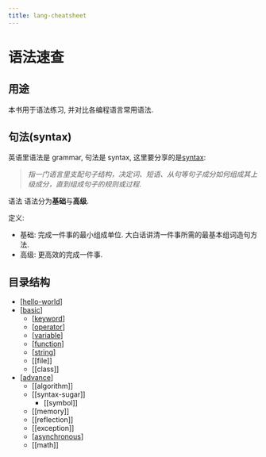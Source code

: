 ```yaml
---
title: lang-cheatsheet
---
```


# 语法速查

## 用途

本书用于语法练习, 并对比各编程语言常用语法.

## 句法(syntax)

英语里语法是 grammar, 句法是 syntax, 这里要分享的是[syntax](https://zh.wikipedia.org/wiki/%E5%8F%A5%E6%B3%95):

> _指一门语言里支配句子结构，决定词、短语、从句等句子成分如何组成其上级成分，直到组成句子的规则或过程_.

语法
语法分为**基础**与**高级**.

定义:

- 基础: 完成一件事的最小组成单位. 大白话讲清一件事所需的最基本组词造句方法.
- 高级: 更高效的完成一件事.

## 目录结构

- [[hello-world]]
- [[basic]]
  - [[keyword]]
  - [[operator]]
  - [[variable]]
  - [[function]]
  - [[string]]
  - [[file]]
  - [[class]]
- [[advance]]
  - [[algorithm]]
  - [[syntax-sugar]]
    - [[symbol]]
  - [[memory]]
  - [[reflection]]
  - [[exception]]
  - [[asynchronous]]
  - [[math]]

[//begin]: # "Autogenerated link references for markdown compatibility"
[hello-world]: hello-world "hello-world"
[basic]: basic "basic"
[keyword]: keyword "keyword"
[operator]: operator "operator"
[variable]: variable "variable"
[function]: function "function"
[string]: string "string"
[advance]: advance "advance"
[asynchronous]: ../../docs/cheetsheets/cs/asynchronous "asynchronous"
[//end]: # "Autogenerated link references"
